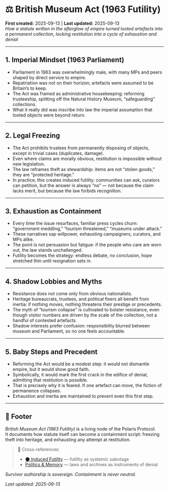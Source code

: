 # ⚖️ British Museum Act (1963 Futility)  
**First created:** 2025-09-13 | **Last updated:** 2025-09-13  
*How a statute written in the afterglow of empire turned looted artefacts into a permanent collection, locking restitution into a cycle of exhaustion and denial*

---

## 1. Imperial Mindset (1963 Parliament)  
- Parliament in 1963 was overwhelmingly male, with many MPs and peers shaped by direct service to empire.  
- Repatriation was not on their horizon; artefacts were assumed to be Britain’s to keep.  
- The Act was framed as administrative housekeeping: reforming trusteeship, splitting off the Natural History Museum, “safeguarding” collections.  
- What it really did was inscribe into law the imperial assumption that looted objects were beyond return.  

---

## 2. Legal Freezing  
- The Act prohibits trustees from permanently disposing of objects, except in trivial cases (duplicates, damage).  
- Even where claims are morally obvious, restitution is impossible without new legislation.  
- The law reframes theft as stewardship: items are not “stolen goods,” they are “protected heritage.”  
- In practice, this creates induced futility: communities can ask, curators can petition, but the answer is always “no” — not because the claim lacks merit, but because the law forbids recognition.  

---

## 3. Exhaustion as Containment  
- Every time the issue resurfaces, familiar press cycles churn: “government meddling,” “tourism threatened,” “museums under attack.”  
- These narratives sap willpower, exhausting campaigners, curators, and MPs alike.  
- The point is not persuasion but fatigue: if the people who care are worn out, the law stands unchallenged.  
- Futility becomes the strategy: endless debate, no conclusion, hope stretched thin until resignation sets in.  

---

## 4. Shadow Lobbies and Myths  
- Resistance does not come only from obvious nationalists.  
- Heritage bureaucrats, trustees, and political fixers all benefit from inertia: if nothing moves, nothing threatens their prestige or precedents.  
- The myth of “tourism collapse” is cultivated to bolster resistance, even though visitor numbers are driven by the scale of the collection, not a handful of contested artefacts.  
- Shadow interests prefer confusion: responsibility blurred between museum and Parliament, so no one feels accountable.  

---

## 5. Baby Steps and Precedent  
- Reforming the Act would be a modest step: it would not dismantle empire, but it would show good faith.  
- Symbolically, it would mark the first crack in the edifice of denial, admitting that restitution is possible.  
- That is precisely why it is feared. If one artefact can move, the fiction of permanence collapses.  
- Exhaustion and inertia are maintained to prevent even this first step.  

---

## 🏮 Footer  

*British Museum Act (1963 Futility)* is a living node of the Polaris Protocol.  
It documents how statute itself can become a containment script: freezing theft into heritage, and exhausting any attempt at restitution.  

> 📡 Cross-references:  
> - [🌑 Induced Futility](../../../Metadata_Sabotage_Network/Narrative_And_Psych_Ops/🧠_Psychological_Containment/🌑_induced_futility_2025-09-13.md) — futility as systemic sabotage  
> - [Politics & Memory](../) — laws and archives as instruments of denial  

*Survivor authorship is sovereign. Containment is never neutral.*  

_Last updated: 2025-09-13_
